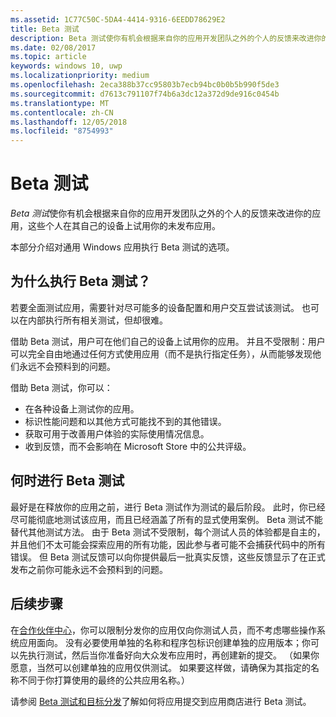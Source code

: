 ```yaml
---
ms.assetid: 1C77C50C-5DA4-4414-9316-6EEDD78629E2
title: Beta 测试
description: Beta 测试使你有机会根据来自你的应用开发团队之外的个人的反馈来改进你的应用，这些个人在其自己的设备上试用你的未发布应用。
ms.date: 02/08/2017
ms.topic: article
keywords: windows 10, uwp
ms.localizationpriority: medium
ms.openlocfilehash: 2eca388b37cc95803b7ecb94bc0b0b5b990f5de3
ms.sourcegitcommit: d7613c791107f74b6a3dc12a372d9de916c0454b
ms.translationtype: MT
ms.contentlocale: zh-CN
ms.lasthandoff: 12/05/2018
ms.locfileid: "8754993"
---
```

# <a name="beta-testing"></a>Beta 测试



*Beta 测试*使你有机会根据来自你的应用开发团队之外的个人的反馈来改进你的应用，这些个人在其自己的设备上试用你的未发布应用。

本部分介绍对通用 Windows 应用执行 Beta 测试的选项。

## <a name="why-beta-test"></a>为什么执行 Beta 测试？

若要全面测试应用，需要针对尽可能多的设备配置和用户交互尝试该测试。 也可以在内部执行所有相关测试，但却很难。

借助 Beta 测试，用户可在他们自己的设备上试用你的应用。 并且不受限制：用户可以完全自由地通过任何方式使用应用（而不是执行指定任务），从而能够发现他们永远不会预料到的问题。

借助 Beta 测试，你可以：

-   在各种设备上测试你的应用。
-   标识性能问题和以其他方式可能找不到的其他错误。
-   获取可用于改善用户体验的实际使用情况信息。
-   收到反馈，而不会影响在 Microsoft Store 中的公共评级。

## <a name="when-to-beta-test"></a>何时进行 Beta 测试

最好是在释放你的应用之前，进行 Beta 测试作为测试的最后阶段。 此时，你已经尽可能彻底地测试该应用，而且已经涵盖了所有的显式使用案例。 Beta 测试不能替代其他测试方法。 由于 Beta 测试不受限制，每个测试人员的体验都是自主的，并且他们不太可能会探索应用的所有功能，因此参与者可能不会捕获代码中的所有错误。 但 Beta 测试反馈可以向你提供最后一批真实反馈，这些反馈显示了在正式发布之前你可能永远不会预料到的问题。

## <a name="next-steps"></a>后续步骤

在[合作伙伴中心](https://partner.microsoft.com/dashboard)，你可以限制分发你的应用仅向你测试人员，而不考虑哪些操作系统应用面向。 没有必要使用单独的名称和程序包标识创建单独的应用版本；你可以先执行测试，然后当你准备好向大众发布应用时，再创建新的提交。 （如果你愿意，当然可以创建单独的应用仅供测试。 如果要这样做，请确保为其指定的名称不同于你打算使用的最终的公共应用名称。）

请参阅 [Beta 测试和目标分发](../publish/beta-testing-and-targeted-distribution.md)了解如何将应用提交到应用商店进行 Beta 测试。

 

 




